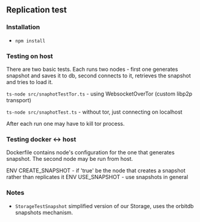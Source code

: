 ## Replication test

### Installation

* `npm install`

### Testing on host

There are two basic tests. Each runs two nodes - first one generates snapshot and saves it to db, second connects to it, retrieves the snapshot and tries to load it.

`ts-node src/snaphotTestTor.ts` - using WebsocketOverTor (custom libp2p transport)

`ts-node src/snaphotTest.ts` - without tor, just connecting on localhost

After each run one may have to kill tor process.


### Testing docker <-> host

Dockerfile contains node's configuration for the one that generates snapshot. The second node may be run from host.

ENV CREATE_SNAPSHOT - if 'true' be the node that creates a snapshot rather than replicates it
ENV USE_SNAPSHOT - use snapshots in general

### Notes

* `StorageTestSnapshot` simplified version of our Storage, uses the orbitdb snapshots mechanism.